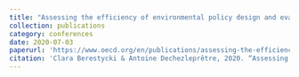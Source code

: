 ```yaml
---
title: "Assessing the efficiency of environmental policy design and evaluation: Results from a 2018 cross-country survey"
collection: publications
category: conferences
date: 2020-07-03
paperurl: 'https://www.oecd.org/en/publications/assessing-the-efficiency-of-environmental-policy-design-and-evaluation-results-from-a-2018-cross-country-survey_482f8fbe-en.html'
citation: 'Clara Berestycki & Antoine Dechezleprêtre, 2020. “Assessing the efficiency of environmental policy design and evaluation: Results from a 2018 cross-country survey”, <i> OECD Economics Department Working Papers </i>, No. 1611, OECD Publishing'
---
```

